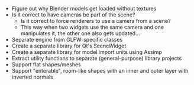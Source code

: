  - Figure out why Blender models get loaded without textures
 - Is it correct to have cameras be part of the scene?
   - Is it correct to force renderers to use a camera from a scene?
   - This way when two widgets use the same camera and one manipulates it, the other one also gets
     updated...
 - Separate engine from GLFW-specific classes
 - Create a separate library for Qt's SceneWidget
 - Create a separate library for model import units using Assimp
 - Extract utility functions to separate (general-purpose) library projects
 - Support flat shapes/meshes
 - Support "enterable", room-like shapes with an inner and outer layer with inverted normals
